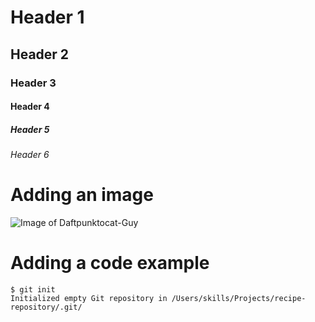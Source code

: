 # Header 1
## Header 2
### Header 3
#### Header 4
##### Header 5
###### Header 6

# Adding an image
![Image of Daftpunktocat-Guy](https://octodex.github.com/images/daftpunktocat-guy.gif)

# Adding a code example
```
$ git init
Initialized empty Git repository in /Users/skills/Projects/recipe-repository/.git/
```

